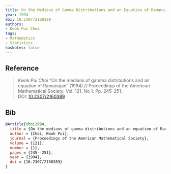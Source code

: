 ```yaml
---
title: On the Medians of Gamma Distributions and an Equation of Ramanujan
year: 1994
doi: 10.2307/2160389
authors:
- Kwok Pui Choi
tags:
- Mathematics
- Statistics
hasNotes: false
---
```


## Reference

> <i>Kwok Pui Choi</i> “On the medians of gamma distributions and an equation of Ramanujan” (1994) // Proceedings of the American Mathematical Society. Vol.&nbsp;121. No&nbsp;1. Pp.&nbsp;245–251. DOI:&nbsp;<a href='https://doi.org/10.2307/2160389'>10.2307/2160389</a>

## Bib

```bib
@Article{choi1994,
  title = {On the medians of gamma distributions and an equation of Ramanujan},
  author = {Choi, Kwok Pui},
  journal = {Proceedings of the American Mathematical Society},
  volume = {121},
  number = {1},
  pages = {245--251},
  year = {1994},
  doi = {10.2307/2160389}
}
```
